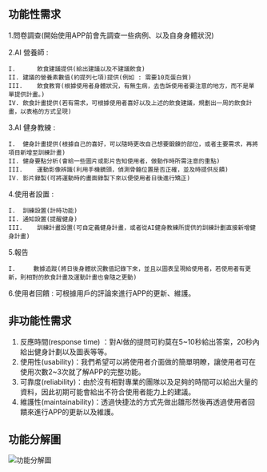 ## **功能性需求**

1.問卷調查(開始使用APP前會先調查一些病例、以及自身身體狀況)

2.AI 營養師 : 

    I.      飲食建議提供(給出建議以及不建議飲食)
    II.	建議的營養素數值(約提列七項)提供(例如 : 需要10克蛋白質)
    III.	飲食教育(根據使用者身體狀況，有無生病，去告訴使用者要注意的地方，而不是單單提供計畫。)
    IV.	飲食計畫提供(若有需求，可根據使用者喜好以及上述的飲食建議，規劃出一周的飲食計畫，以表格的方式呈現)
    
3.AI 健身教練 :

    I.	健身計畫提供(根據自己的喜好，可以隨時更改自己想要鍛鍊的部位，或者主要需求，再將項目新增至訓練計畫)
    II.	健身要點分析(會給一些圖片或影片告知使用者，做動作時所需注意的重點)
    III.	運動影像辨識(利用手機鏡頭，偵測骨骼位置是否正確，並及時提供反饋)
    IV.	影片錄製(可將運動時的畫面錄製下來以便使用者日後進行矯正)
    
4.使用者設置 : 

    I.	訓練設置(計時功能)
    II.	通知設置(提醒健身)
    III.	訓練計畫設置(可自定義健身計畫，或者從AI健身教練所提供的訓練計劃直接新增健身計畫)
5.報告

    I.     數據追蹤(將日後身體狀況數值記錄下來，並且以圖表呈現給使用者，若使用者有更新，則相對的飲食計畫及運動計畫也會隨之更動)
    
6.使用者回饋 : 可根據用戶的評論來進行APP的更新、維護。
    

## **非功能性需求**

1.	反應時間(response time) ：對AI做的提問可約莫在5~10秒給出答案，20秒內給出健身計劃以及圖表等等。 
2.	使用性(usability)：我們希望可以將使用者介面做的簡單明瞭，讓使用者可在使用次數2~3次就了解APP的完整功能。 
3.	可靠度(reliability)：由於沒有相對專業的團隊以及足夠的時間可以給出大量的資料，因此初期可能會給出不符合使用者能力上的建議。 
4.	維護性(maintainability)：透過快捷法的方式先做出雛形然後再透過使用者回饋來進行APP的更新以及維護。

## **功能分解圖**
![功能分解圖](功能分解圖(1).jpg)

